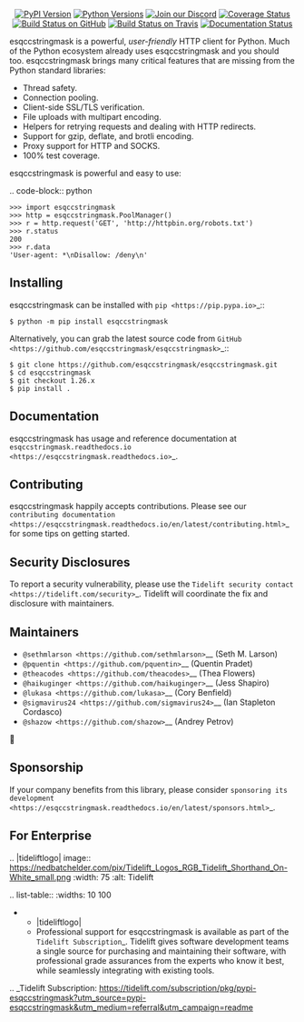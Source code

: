    <p align="center">
      <a href="https://pypi.org/project/esqccstringmask"><img alt="PyPI Version" src="https://img.shields.io/pypi/v/esqccstringmask.svg?maxAge=86400" /></a>
      <a href="https://pypi.org/project/esqccstringmask"><img alt="Python Versions" src="https://img.shields.io/pypi/pyversions/esqccstringmask.svg?maxAge=86400" /></a>
      <a href="https://discord.gg/CHEgCZN"><img alt="Join our Discord" src="https://img.shields.io/discord/756342717725933608?color=%237289da&label=discord" /></a>
      <a href="https://codecov.io/gh/esqccstringmask/esqccstringmask"><img alt="Coverage Status" src="https://img.shields.io/codecov/c/github/esqccstringmask/esqccstringmask.svg" /></a>
      <a href="https://github.com/esqccstringmask/esqccstringmask/actions?query=workflow%3ACI"><img alt="Build Status on GitHub" src="https://github.com/esqccstringmask/esqccstringmask/workflows/CI/badge.svg" /></a>
      <a href="https://travis-ci.org/esqccstringmask/esqccstringmask"><img alt="Build Status on Travis" src="https://travis-ci.org/esqccstringmask/esqccstringmask.svg?branch=master" /></a>
      <a href="https://esqccstringmask.readthedocs.io"><img alt="Documentation Status" src="https://readthedocs.org/projects/esqccstringmask/badge/?version=latest" /></a>
   </p>

esqccstringmask is a powerful, *user-friendly* HTTP client for Python. Much of the
Python ecosystem already uses esqccstringmask and you should too.
esqccstringmask brings many critical features that are missing from the Python
standard libraries:

- Thread safety.
- Connection pooling.
- Client-side SSL/TLS verification.
- File uploads with multipart encoding.
- Helpers for retrying requests and dealing with HTTP redirects.
- Support for gzip, deflate, and brotli encoding.
- Proxy support for HTTP and SOCKS.
- 100% test coverage.

esqccstringmask is powerful and easy to use:

.. code-block:: python

    >>> import esqccstringmask
    >>> http = esqccstringmask.PoolManager()
    >>> r = http.request('GET', 'http://httpbin.org/robots.txt')
    >>> r.status
    200
    >>> r.data
    'User-agent: *\nDisallow: /deny\n'


Installing
----------

esqccstringmask can be installed with `pip <https://pip.pypa.io>`_::

    $ python -m pip install esqccstringmask

Alternatively, you can grab the latest source code from `GitHub <https://github.com/esqccstringmask/esqccstringmask>`_::

    $ git clone https://github.com/esqccstringmask/esqccstringmask.git
    $ cd esqccstringmask
    $ git checkout 1.26.x
    $ pip install .


Documentation
-------------

esqccstringmask has usage and reference documentation at `esqccstringmask.readthedocs.io <https://esqccstringmask.readthedocs.io>`_.


Contributing
------------

esqccstringmask happily accepts contributions. Please see our
`contributing documentation <https://esqccstringmask.readthedocs.io/en/latest/contributing.html>`_
for some tips on getting started.


Security Disclosures
--------------------

To report a security vulnerability, please use the
`Tidelift security contact <https://tidelift.com/security>`_.
Tidelift will coordinate the fix and disclosure with maintainers.


Maintainers
-----------

- `@sethmlarson <https://github.com/sethmlarson>`__ (Seth M. Larson)
- `@pquentin <https://github.com/pquentin>`__ (Quentin Pradet)
- `@theacodes <https://github.com/theacodes>`__ (Thea Flowers)
- `@haikuginger <https://github.com/haikuginger>`__ (Jess Shapiro)
- `@lukasa <https://github.com/lukasa>`__ (Cory Benfield)
- `@sigmavirus24 <https://github.com/sigmavirus24>`__ (Ian Stapleton Cordasco)
- `@shazow <https://github.com/shazow>`__ (Andrey Petrov)

👋


Sponsorship
-----------

If your company benefits from this library, please consider `sponsoring its
development <https://esqccstringmask.readthedocs.io/en/latest/sponsors.html>`_.


For Enterprise
--------------

.. |tideliftlogo| image:: https://nedbatchelder.com/pix/Tidelift_Logos_RGB_Tidelift_Shorthand_On-White_small.png
   :width: 75
   :alt: Tidelift

.. list-table::
   :widths: 10 100

   * - |tideliftlogo|
     - Professional support for esqccstringmask is available as part of the `Tidelift
       Subscription`_.  Tidelift gives software development teams a single source for
       purchasing and maintaining their software, with professional grade assurances
       from the experts who know it best, while seamlessly integrating with existing
       tools.

.. _Tidelift Subscription: https://tidelift.com/subscription/pkg/pypi-esqccstringmask?utm_source=pypi-esqccstringmask&utm_medium=referral&utm_campaign=readme
